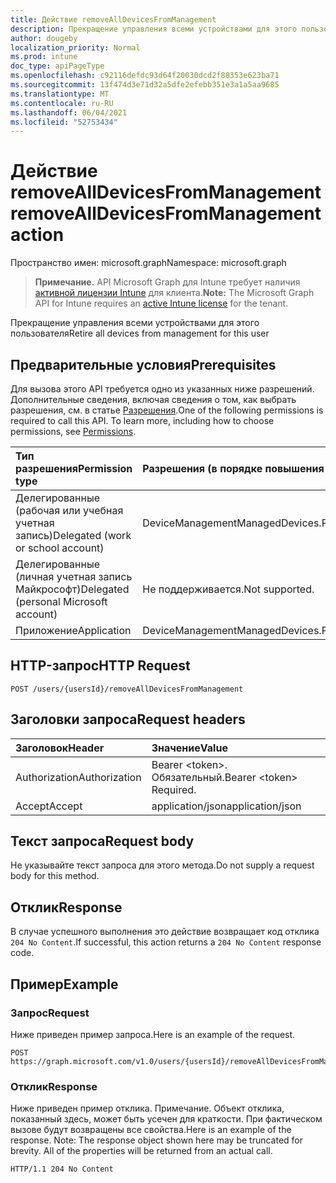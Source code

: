 ```yaml
---
title: Действие removeAllDevicesFromManagement
description: Прекращение управления всеми устройствами для этого пользователя
author: dougeby
localization_priority: Normal
ms.prod: intune
doc_type: apiPageType
ms.openlocfilehash: c92116defdc93d64f20030dcd2f88353e623ba71
ms.sourcegitcommit: 13f474d3e71d32a5dfe2efebb351e3a1a5aa9685
ms.translationtype: MT
ms.contentlocale: ru-RU
ms.lasthandoff: 06/04/2021
ms.locfileid: "52753434"
---
```

# <a name="removealldevicesfrommanagement-action"></a><span data-ttu-id="8dfcc-103">Действие removeAllDevicesFromManagement</span><span class="sxs-lookup"><span data-stu-id="8dfcc-103">removeAllDevicesFromManagement action</span></span>

<span data-ttu-id="8dfcc-104">Пространство имен: microsoft.graph</span><span class="sxs-lookup"><span data-stu-id="8dfcc-104">Namespace: microsoft.graph</span></span>

> <span data-ttu-id="8dfcc-105">**Примечание.** API Microsoft Graph для Intune требует наличия [активной лицензии Intune](https://go.microsoft.com/fwlink/?linkid=839381) для клиента.</span><span class="sxs-lookup"><span data-stu-id="8dfcc-105">**Note:** The Microsoft Graph API for Intune requires an [active Intune license](https://go.microsoft.com/fwlink/?linkid=839381) for the tenant.</span></span>

<span data-ttu-id="8dfcc-106">Прекращение управления всеми устройствами для этого пользователя</span><span class="sxs-lookup"><span data-stu-id="8dfcc-106">Retire all devices from management for this user</span></span>

## <a name="prerequisites"></a><span data-ttu-id="8dfcc-107">Предварительные условия</span><span class="sxs-lookup"><span data-stu-id="8dfcc-107">Prerequisites</span></span>
<span data-ttu-id="8dfcc-p101">Для вызова этого API требуется одно из указанных ниже разрешений. Дополнительные сведения, включая сведения о том, как выбрать разрешения, см. в статье [Разрешения](/graph/permissions-reference).</span><span class="sxs-lookup"><span data-stu-id="8dfcc-p101">One of the following permissions is required to call this API. To learn more, including how to choose permissions, see [Permissions](/graph/permissions-reference).</span></span>

|<span data-ttu-id="8dfcc-110">Тип разрешения</span><span class="sxs-lookup"><span data-stu-id="8dfcc-110">Permission type</span></span>|<span data-ttu-id="8dfcc-111">Разрешения (в порядке повышения привилегий)</span><span class="sxs-lookup"><span data-stu-id="8dfcc-111">Permissions (from least to most privileged)</span></span>|
|:---|:---|
|<span data-ttu-id="8dfcc-112">Делегированные (рабочая или учебная учетная запись)</span><span class="sxs-lookup"><span data-stu-id="8dfcc-112">Delegated (work or school account)</span></span>|<span data-ttu-id="8dfcc-113">DeviceManagementManagedDevices.PriviligedOperation.All</span><span class="sxs-lookup"><span data-stu-id="8dfcc-113">DeviceManagementManagedDevices.PriviligedOperation.All</span></span>|
|<span data-ttu-id="8dfcc-114">Делегированные (личная учетная запись Майкрософт)</span><span class="sxs-lookup"><span data-stu-id="8dfcc-114">Delegated (personal Microsoft account)</span></span>|<span data-ttu-id="8dfcc-115">Не поддерживается.</span><span class="sxs-lookup"><span data-stu-id="8dfcc-115">Not supported.</span></span>|
|<span data-ttu-id="8dfcc-116">Приложение</span><span class="sxs-lookup"><span data-stu-id="8dfcc-116">Application</span></span>|<span data-ttu-id="8dfcc-117">DeviceManagementManagedDevices.PriviligedOperation.All</span><span class="sxs-lookup"><span data-stu-id="8dfcc-117">DeviceManagementManagedDevices.PriviligedOperation.All</span></span>|

## <a name="http-request"></a><span data-ttu-id="8dfcc-118">HTTP-запрос</span><span class="sxs-lookup"><span data-stu-id="8dfcc-118">HTTP Request</span></span>
<!-- {
  "blockType": "ignored"
}
-->
``` http
POST /users/{usersId}/removeAllDevicesFromManagement
```

## <a name="request-headers"></a><span data-ttu-id="8dfcc-119">Заголовки запроса</span><span class="sxs-lookup"><span data-stu-id="8dfcc-119">Request headers</span></span>
|<span data-ttu-id="8dfcc-120">Заголовок</span><span class="sxs-lookup"><span data-stu-id="8dfcc-120">Header</span></span>|<span data-ttu-id="8dfcc-121">Значение</span><span class="sxs-lookup"><span data-stu-id="8dfcc-121">Value</span></span>|
|:---|:---|
|<span data-ttu-id="8dfcc-122">Authorization</span><span class="sxs-lookup"><span data-stu-id="8dfcc-122">Authorization</span></span>|<span data-ttu-id="8dfcc-123">Bearer &lt;token&gt;. Обязательный.</span><span class="sxs-lookup"><span data-stu-id="8dfcc-123">Bearer &lt;token&gt; Required.</span></span>|
|<span data-ttu-id="8dfcc-124">Accept</span><span class="sxs-lookup"><span data-stu-id="8dfcc-124">Accept</span></span>|<span data-ttu-id="8dfcc-125">application/json</span><span class="sxs-lookup"><span data-stu-id="8dfcc-125">application/json</span></span>|

## <a name="request-body"></a><span data-ttu-id="8dfcc-126">Текст запроса</span><span class="sxs-lookup"><span data-stu-id="8dfcc-126">Request body</span></span>
<span data-ttu-id="8dfcc-127">Не указывайте текст запроса для этого метода.</span><span class="sxs-lookup"><span data-stu-id="8dfcc-127">Do not supply a request body for this method.</span></span>

## <a name="response"></a><span data-ttu-id="8dfcc-128">Отклик</span><span class="sxs-lookup"><span data-stu-id="8dfcc-128">Response</span></span>
<span data-ttu-id="8dfcc-129">В случае успешного выполнения это действие возвращает код отклика `204 No Content`.</span><span class="sxs-lookup"><span data-stu-id="8dfcc-129">If successful, this action returns a `204 No Content` response code.</span></span>

## <a name="example"></a><span data-ttu-id="8dfcc-130">Пример</span><span class="sxs-lookup"><span data-stu-id="8dfcc-130">Example</span></span>

### <a name="request"></a><span data-ttu-id="8dfcc-131">Запрос</span><span class="sxs-lookup"><span data-stu-id="8dfcc-131">Request</span></span>
<span data-ttu-id="8dfcc-132">Ниже приведен пример запроса.</span><span class="sxs-lookup"><span data-stu-id="8dfcc-132">Here is an example of the request.</span></span>
``` http
POST https://graph.microsoft.com/v1.0/users/{usersId}/removeAllDevicesFromManagement
```

### <a name="response"></a><span data-ttu-id="8dfcc-133">Отклик</span><span class="sxs-lookup"><span data-stu-id="8dfcc-133">Response</span></span>
<span data-ttu-id="8dfcc-p102">Ниже приведен пример отклика. Примечание. Объект отклика, показанный здесь, может быть усечен для краткости. При фактическом вызове будут возвращены все свойства.</span><span class="sxs-lookup"><span data-stu-id="8dfcc-p102">Here is an example of the response. Note: The response object shown here may be truncated for brevity. All of the properties will be returned from an actual call.</span></span>
``` http
HTTP/1.1 204 No Content
```




